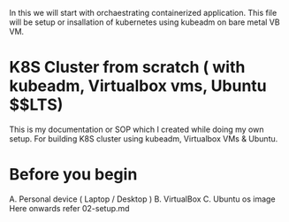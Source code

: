 In this we will start with orchaestrating containerized application. 
This file will be setup or insallation of kubernetes using kubeadm on bare metal VB VM. 

# K8S Cluster from scratch ( with kubeadm, Virtualbox vms, Ubuntu $$LTS)
This is my documentation or SOP which I created while doing my own setup. For building K8S cluster using kubeadm, Virtualbox VMs & Ubuntu. 

# Before you begin
A. Personal device ( Laptop / Desktop ) 
B. VirtualBox 
C. Ubuntu os image 
Here onwards refer 02-setup.md 
